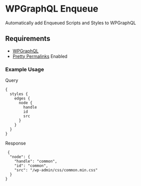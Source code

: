 # WPGraphQL Enqueue

Automatically add Enqueued Scripts and Styles to WPGraphQL

## Requirements

- [WPGraphQL](https://google.com)
- [Pretty Permalinks](https://wordpress.org/support/article/using-permalinks/#mod_rewrite-pretty-permalinks) Enabled

### Example Usage

Query
```
{
  styles {
    edges {
      node {
        handle
        id
        src
      }
    }
  }
}

```
Response
```
 {
  "node": {
    "handle": "common",
    "id": "common",
    "src": "/wp-admin/css/common.min.css"
  }
}
```